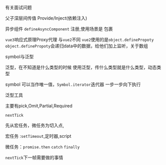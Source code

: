 有关面试问题

父子深层间传值 Provide/Inject(依赖注入)

异步组件 `defineAsyncComponent` 注册,使用场景是<Suspense></Suspense> 包裹

`vue3`响应式原理Proxy代理 与`vue2`不同 `vue2`使用的是`object.definePropoty`  `object.definePropoty`会递归data中的数据，给他们加上监听，关于数组

symbol与泛型

泛型，在不知道是什么类型的时候 使用泛型，传什么类型就是什么类型，动态类型

symbol 可以当作唯一值，`Symbol.iterator`迭代器 一步一步向下执行

泛型工具

主要有pick,Omit,Partial,Required

`nextTick`

先从宏任务，微任务为切入点,

宏任务 :`setTimeout`,定时器,script

微任务：`promise.then` `catch`  `finally`

`nextTick`下一帧需要做的事情